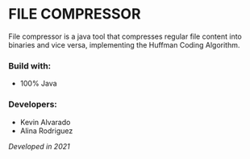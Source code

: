 # FILE COMPRESSOR
File compressor is a java tool that compresses regular file content into binaries and vice versa, implementing the Huffman Coding Algorithm.

### Build with:
- 100% Java

### Developers:
- Kevin Alvarado 
- Alina Rodriguez

_Developed in 2021_

